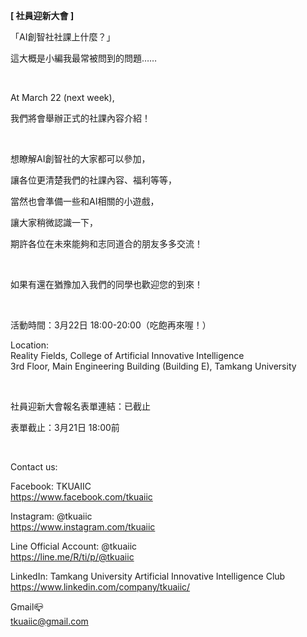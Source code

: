 **[ 社員迎新大會 ]**

「AI創智社社課上什麼？」

這大概是小編我最常被問到的問題……

&nbsp;

At March 22 (next week),

我們將會舉辦正式的社課內容介紹！

&nbsp;

想瞭解AI創智社的大家都可以參加，

讓各位更清楚我們的社課內容、福利等等，

當然也會準備一些和AI相關的小遊戲，

讓大家稍微認識一下，

期許各位在未來能夠和志同道合的朋友多多交流！

&nbsp;

如果有還在猶豫加入我們的同學也歡迎您的到來！

&nbsp;

活動時間：3月22日 18:00-20:00（吃飽再來喔！）

Location: <br />Reality Fields, College of Artificial Innovative Intelligence <br />3rd Floor, Main Engineering Building (Building E), Tamkang University

&nbsp;

社員迎新大會報名表單連結：已截止

表單截止：3月21日 18:00前

&nbsp;

Contact us:

Facebook: TKUAIIC <br />https://www.facebook.com/tkuaiic

Instagram: @tkuaiic <br />https://www.instagram.com/tkuaiic

Line Official Account: @tkuaiic <br />https://line.me/R/ti/p/@tkuaiic

LinkedIn: Tamkang University Artificial Innovative Intelligence Club <br />https://www.linkedin.com/company/tkuaiic/

Gmail📪 <br />tkuaiic@gmail.com

